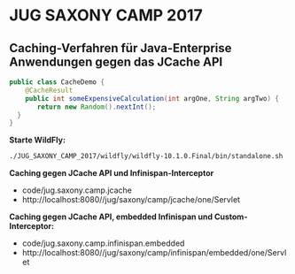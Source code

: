 JUG SAXONY CAMP 2017
======================================

Caching-Verfahren für Java-Enterprise Anwendungen gegen das JCache API
----------------------------------------------------------------------
```java
public class CacheDemo {
    @CacheResult
	public int someExpensiveCalculation(int argOne, String argTwo) {
	   return new Random().nextInt();
  }
}
```

**Starte WildFly:**
```bash
./JUG_SAXONY_CAMP_2017/wildfly/wildfly-10.1.0.Final/bin/standalone.sh
```

**Caching gegen JCache API und Infinispan-Interceptor**
- code/jug.saxony.camp.jcache
- http://localhost:8080//jug/saxony/camp/jcache/one/Servlet

**Caching gegen JCache API, embedded Infinispan und Custom-Interceptor:**
- code/jug.saxony.camp.infinispan.embedded
- http://localhost:8080//jug/saxony/camp/infinispan/embedded/one/Servlet